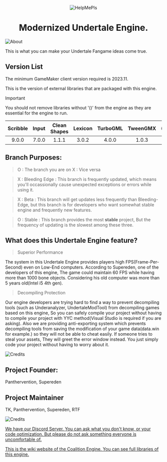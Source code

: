 <p align="center">
  <img src="https://user-images.githubusercontent.com/83257329/226114457-a8702e87-0f37-46a4-8b09-f43b12e9511f.png" alt="HelpMePls">
</p>
<h1 align="center">Modernized Undertale Engine.</h1>
<p align="center">
</p>

![About](https://user-images.githubusercontent.com/83257329/226114468-3823b116-01ae-4941-be38-c6683bd428ea.png)

This is what you can make your Undertale Fangame ideas come true.

## Version List

The minimum GameMaker client version required is 2023.11.

This is the version of external libraries that are packaged with this engine.

> [!IMPORTANT]
> You should not remove libraries without '()' from the engine as they are essential for the engine to run.

| Scribble | Input | Clean Shapes | Lexicon | TurboGML | TweenGMX | (Kawase) |
| :---: | :---: | :---: | :---: | :---: | :---: | :--: |
| 9.0.0 | 7.0.0 | 1.1.1 | 3.0.2 | 4.0.0 | 1.0.3 | 2.0.1 |

## Branch Purposes:

> O : The branch you are on
> X : Vice versa

> X : Bleeding Edge : This branch is frequently updated, which means you'll occassionally cause unexpected exceptions or errors while using it.

> X : Beta : This branch will get updates less frequently than Bleeding-Edge, but this branch is for developers who want somewhat stable engine and frequently new features.

> O : Stable : This branch provides the most **stable** project, But the frequency of updating is the slowest among these three.

## What does this Undertale Engine feature?

> Superior Performance

The system in this Undertale Engine provides players high FPS(Frame-Per-Second) even on Low-End computers. According to Supereden, one of the developers of this engine, The game could maintain 60 FPS while having more than 1000 bone objects. Considering his old computer was more than 5 years old(Intel i5 4th gen).

> Decompiling Protection

Our engine developers are trying hard to find a way to prevent decompiling tools (such as Underanalyzer, UndertaleModTool) from decompiling games based on this engine, So you can safely compile your project without having to compile your project with YYC method(Visual Studio is required if you are asking). Also we are providing anti-exporting system which prevents decompiling tools from saving the modification of your game data(data.win for example.) so they will not be able to cheat easily. If someone tries to steal your assets, They will greet the error window instead. You just simply code your project without having to worry about it.

![Credits](https://user-images.githubusercontent.com/83257329/226114492-749f7f25-9780-4a28-80b2-1bb4bad86e22.png)

## Project Founder:
Panthervention, Supereden

## Project Maintainer
TK, Panthervention, Supereden, RTF

![Credits](https://user-images.githubusercontent.com/83257329/226114582-7fd89d9b-9735-4c2a-9440-4f7df160ff26.png)

[We have our Discord Server. You can ask what you don't know, or your code optimization. But please do not ask something everyone is uncomfortable of.](https://discord.gg/X8N5jkbeZs)

[This is the wiki website of the Coalition Engine. You can see full libraries of this engine.](https://coalitionengine.github.io/Coalition-Engine/)
